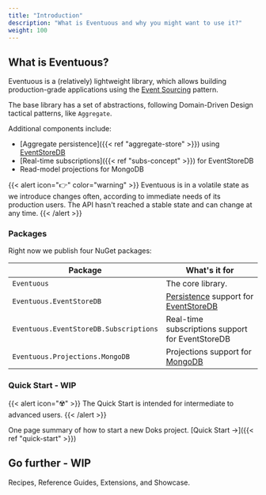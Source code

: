 ```yaml
---
title: "Introduction"
description: "What is Eventuous and why you might want to use it?"
weight: 100
---
```


## What is Eventuous?

Eventuous is a (relatively) lightweight library, which allows building production-grade applications using the [Event Sourcing](https://zimarev.com/blog/event-sourcing/introduction/) pattern.

The base library has a set of abstractions, following Domain-Driven Design tactical patterns, like `Aggregate`.

Additional components include:
- [Aggregate persistence]({{< ref "aggregate-store" >}}) using [EventStoreDB](https://eventstore.com)
- [Real-time subscriptions]({{< ref "subs-concept" >}}) for EventStoreDB
- Read-model projections for MongoDB

{{< alert icon="👉" color="warning" >}}
Eventuous is in a volatile state as we introduce changes often, according to immediate needs of its production users. The API hasn't reached a stable state  and can change at any time.
{{< /alert  >}}

### Packages

Right now we publish four NuGet packages:

| Package                                | What's it for                                                                              |
|----------------------------------------|--------------------------------------------------------------------------------------------|
| `Eventuous`                            | The core library.                                                                          |
| `Eventuous.EventStoreDB`               | [Persistence](../persistence/_index.md) support for [EventStoreDB](https://eventstore.com) |
| `Eventuous.EventStoreDB.Subscriptions` | Real-time subscriptions support for EventStoreDB                                           |
| `Eventuous.Projections.MongoDB`        | Projections support for [MongoDB](https://www.mongodb.com/)                                |

### Quick Start - WIP

{{< alert icon="️☢️" >}}
The Quick Start is intended for intermediate to advanced users.
{{< /alert >}}

One page summary of how to start a new Doks project. [Quick Start →]({{< ref "quick-start" >}})

## Go further - WIP

Recipes, Reference Guides, Extensions, and Showcase.

